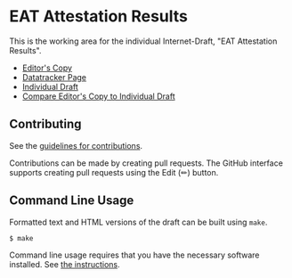 # EAT Attestation Results

This is the working area for the individual Internet-Draft, "EAT Attestation Results".

* [Editor's Copy](https://thomas-fossati.github.io/draft-ear/#go.draft-fv-rats-ear.html)
* [Datatracker Page](https://datatracker.ietf.org/doc/draft-fv-rats-ear)
* [Individual Draft](https://datatracker.ietf.org/doc/html/draft-fv-rats-ear)
* [Compare Editor's Copy to Individual Draft](https://thomas-fossati.github.io/draft-ear/#go.draft-fv-rats-ear.diff)


## Contributing

See the
[guidelines for contributions](https://github.com/thomas-fossati/draft-ear/blob/main/CONTRIBUTING.md).

Contributions can be made by creating pull requests.
The GitHub interface supports creating pull requests using the Edit (✏) button.


## Command Line Usage

Formatted text and HTML versions of the draft can be built using `make`.

```sh
$ make
```

Command line usage requires that you have the necessary software installed.  See
[the instructions](https://github.com/martinthomson/i-d-template/blob/main/doc/SETUP.md).

